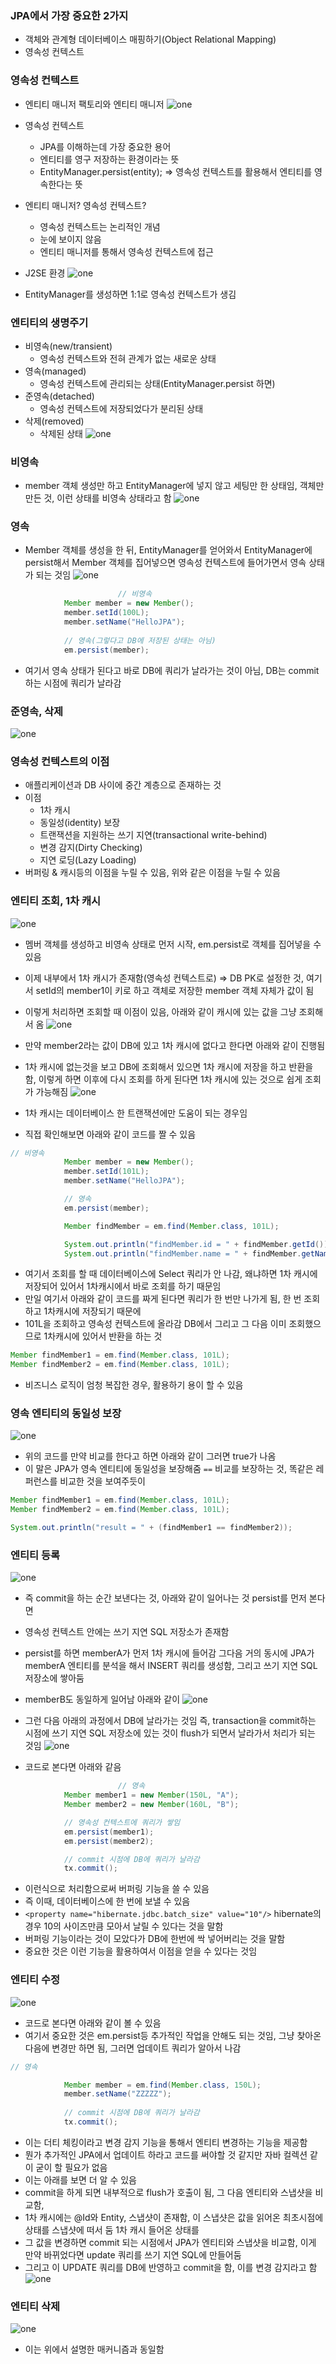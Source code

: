 ### JPA에서 가장 중요한 2가지
- 객체와 관계형 데이터베이스 매핑하기(Object Relational Mapping)
- 영속성 컨텍스트

### 영속성 컨텍스트
- 엔티티 매니저 팩토리와 엔티티 매니저
![one](/img/JPA/Context/one.png)

- 영속성 컨텍스트
    - JPA를 이해하는데 가장 중요한 용어
    - 엔티티를 영구 저장하는 환경이라는 뜻
    - EntityManager.persist(entity); ⇒ 영속성 컨텍스트를 활용해서 엔티티를 영속한다는 뜻
- 엔티티 매니저? 영속성 컨텍스트?
    - 영속성 컨텍스트는 논리적인 개념
    - 눈에 보이지 않음
    - 엔티티 매니저를 통해서 영속성 컨텍스트에 접근
- J2SE 환경
![one](/img/JPA/Context/two.png)

- EntityManager를 생성하면 1:1로 영속성 컨텍스트가 생김

### 엔티티의 생명주기
- 비영속(new/transient)
    - 영속성 컨텍스트와 전혀 관계가 없는 새로운 상태
- 영속(managed)
    - 영속성 컨텍스트에 관리되는 상태(EntityManager.persist 하면)
- 준영속(detached)
    - 영속성 컨텍스트에 저장되었다가 분리된 상태
- 삭제(removed)
    - 삭제된 상태
![one](/img/JPA/Context/three.png)

### 비영속
- member 객체 생성만 하고 EntityManager에 넣지 않고 세팅만 한 상태임, 객체만 만든 것, 이런 상태를 비영속 상태라고 함
![one](/img/JPA/Context/four.png)

### 영속
- Member 객체를 생성을 한 뒤, EntityManager를 얻어와서 EntityManager에 persist해서 Member 객체를 집어넣으면 영속성 컨텍스트에 들어가면서 영속 상태가 되는 것임
![one](/img/JPA/Context/five.png)

```java
						// 비영속
            Member member = new Member();
            member.setId(100L);
            member.setName("HelloJPA");
            
            // 영속(그렇다고 DB에 저장된 상태는 아님)
            em.persist(member);
```
- 여기서 영속 상태가 된다고 바로 DB에 쿼리가 날라가는 것이 아님, DB는 commit 하는 시점에 쿼리가 날라감

### 준영속, 삭제
![one](/img/JPA/Context/six.png)

### 영속성 컨텍스트의 이점
- 애플리케이션과 DB 사이에 중간 계층으로 존재하는 것
- 이점
    - 1차 캐시
    - 동일성(identity) 보장
    - 트랜잭션을 지원하는 쓰기 지연(transactional write-behind)
    - 변경 감지(Dirty Checking)
    - 지연 로딩(Lazy Loading)
- 버퍼링 & 캐시등의 이점을 누릴 수 있음, 위와 같은 이점을 누릴 수 있음

### 엔티티 조회, 1차 캐시
![one](/img/JPA/Context/seven.png)

- 멤버 객체를 생성하고 비영속 상태로 먼저 시작, em.persist로 객체를 집어넣을 수 있음
- 이제 내부에서 1차 캐시가 존재함(영속성 컨텍스트로) ⇒ DB PK로 설정한 것, 여기서 setId의 member1이 키로 하고 객체로 저장한 member 객체 자체가 값이 됨
- 이렇게 처리하면 조회할 때 이점이 있음, 아래와 같이 캐시에 있는 값을 그냥 조회해서 옴
![one](/img/JPA/Context/eight.png)

- 만약 member2라는 값이 DB에 있고 1차 캐시에 없다고 한다면 아래와 같이 진행됨
- 1차 캐시에 없는것을 보고 DB에 조회해서 있으면 1차 캐시에 저장을 하고 반환을 함, 이렇게 하면 이후에 다시 조회를 하게 된다면 1차 캐시에 있는 것으로 쉽게 조회가 가능해짐
![one](/img/JPA/Context/nine.png)

- 1차 캐시는 데이터베이스 한 트랜잭션에만 도움이 되는 경우임
- 직접 확인해보면 아래와 같이 코드를 짤 수 있음
```java
// 비영속
            Member member = new Member();
            member.setId(101L);
            member.setName("HelloJPA");

            // 영속
            em.persist(member);

            Member findMember = em.find(Member.class, 101L);

            System.out.println("findMember.id = " + findMember.getId());
            System.out.println("findMember.name = " + findMember.getName());
```
- 여기서 조회를 할 때 데이터베이스에 Select 쿼리가 안 나감, 왜냐하면 1차 캐시에 저장되어 있어서 1차캐시에서 바로 조회를 하기 때문임
- 만일 여기서 아래와 같이 코드를 짜게 된다면 쿼리가 한 번만 나가게 됨, 한 번 조회하고 1차캐시에 저장되기 때문에
- 101L을 조회하고 영속성 컨텍스트에 올라감 DB에서 그리고 그 다음 이미 조회했으므로 1차캐시에 있어서 반환을 하는 것
```java
Member findMember1 = em.find(Member.class, 101L);
Member findMember2 = em.find(Member.class, 101L);
```
- 비즈니스 로직이 엄청 복잡한 경우, 활용하기 용이 할 수 있음

### 영속 엔티티의 동일성 보장
![one](/img/JPA/Context/ten.png)

- 위의 코드를 만약 비교를 한다고 하면 아래와 같이 그러면 true가 나옴
- 이 말은 JPA가 영속 엔티티에 동일성을 보장해줌 `==` 비교를 보장하는 것, 똑같은 레퍼런스를 비교한 것을 보여주듯이
```java
Member findMember1 = em.find(Member.class, 101L);
Member findMember2 = em.find(Member.class, 101L);

System.out.println("result = " + (findMember1 == findMember2));
```

### 엔티티 등록
![one](/img/JPA/Context/eleven.png)

- 즉 commit을 하는 순간 보낸다는 것, 아래와 같이 일어나는 것 persist를 먼저 본다면
- 영속성 컨텍스트 안에는 쓰기 지연 SQL 저장소가 존재함
- persist를 하면 memberA가 먼저 1차 캐시에 들어감 그다음 거의 동시에 JPA가 memberA 엔티티를 분석을 해서 INSERT 쿼리를 생성함, 그리고 쓰기 지연 SQL 저장소에 쌓아둠
- memberB도 동일하게 일어남 아래와 같이
![one](/img/JPA/Context/twelve.png)

- 그런 다음 아래의 과정에서 DB에 날라가는 것임 즉, transaction을 commit하는 시점에 쓰기 지연 SQL 저장소에 있는 것이 flush가 되면서 날라가서 처리가 되는 것임
![one](/img/JPA/Context/thirteen.png)

- 코드로 본다면 아래와 같음
```java
						// 영속
            Member member1 = new Member(150L, "A");
            Member member2 = new Member(160L, "B");

            // 영속성 컨텍스트에 쿼리가 쌓임
            em.persist(member1);
            em.persist(member2);

            // commit 시점에 DB에 쿼리가 날라감
            tx.commit();
```
- 이런식으로 처리함으로써 버퍼링 기능을 쓸 수 있음
- 즉 이때, 데이터베이스에 한 번에 보낼 수 있음
- `<property name="hibernate.jdbc.batch_size" value="10"/>` hibernate의 경우 10의 사이즈만큼 모아서 날릴 수 있다는 것을 말함
- 버퍼링 기능이라는 것이 모았다가 DB에 한번에 싹 넣어버리는 것을 말함
- 중요한 것은 이런 기능을 활용하여서 이점을 얻을 수 있다는 것임

### 엔티티 수정
![one](/img/JPA/Context/fourteen.png)

- 코드로 본다면 아래와 같이 볼 수 있음
- 여기서 중요한 것은 em.persist등 추가적인 작업을 안해도 되는 것임, 그냥 찾아온 다음에 변경만 하면 됨, 그러면 업데이트 쿼리가 알아서 나감
```java
// 영속

            Member member = em.find(Member.class, 150L);
            member.setName("ZZZZZ");
            
            // commit 시점에 DB에 쿼리가 날라감
            tx.commit();
```
- 이는 더티 체킹이라고 변경 감지 기능을 통해서 엔티티 변경하는 기능을 제공함
- 뭔가 추가적인 JPA에서 업데이트 하라고 코드를 써야할 것 같지만 자바 컬렉션 같이 굳이 할 필요가 없음
- 이는 아래를 보면 더 알 수 있음
- commit을 하게 되면 내부적으로 flush가 호출이 됨, 그 다음 엔티티와 스냅샷을 비교함,
- 1차 캐시에는 @Id와 Entity, 스냅샷이 존재함, 이 스냅샷은 값을 읽어온 최초시점에 상태를 스냅샷에 떠서 둠 1차 캐시 들어온 상태를
- 그 값을 변경하면 commit 되는 시점에서 JPA가 엔티티와 스냅샷을 비교함, 이게 만약 바뀌었다면 update 쿼리를 쓰기 지연 SQL에 만들어둠
- 그리고 이 UPDATE 쿼리를 DB에 반영하고 commit을 함, 이를 변경 감지라고 함
![one](/img/JPA/Context/fifteen.png)

### 엔티티 삭제
![one](/img/JPA/Context/sixteen.png)

- 이는 위에서 설명한 매커니즘과 동일함